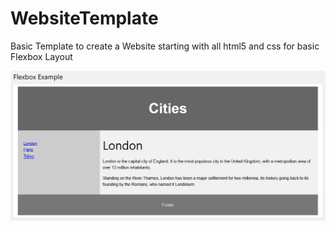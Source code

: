 # WebsiteTemplate
Basic Template to create a Website starting with all html5 and css for basic Flexbox Layout

<p align="center">
  <img src="FlexboxLayout.jpg" width="auto" title="Flexbox Layout">
  
</p>
